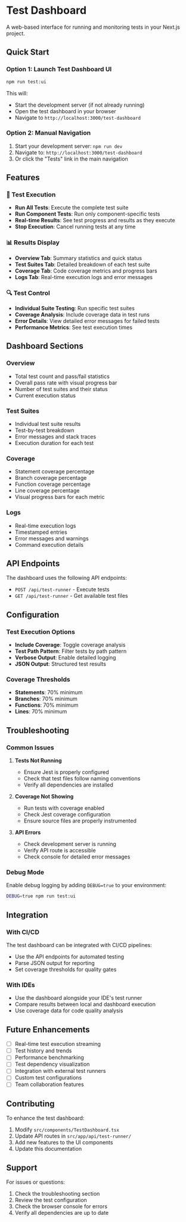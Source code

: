 # Test Dashboard

A web-based interface for running and monitoring tests in your Next.js project.

## Quick Start

### Option 1: Launch Test Dashboard UI
```bash
npm run test:ui
```
This will:
- Start the development server (if not already running)
- Open the test dashboard in your browser
- Navigate to `http://localhost:3000/test-dashboard`

### Option 2: Manual Navigation
1. Start your development server: `npm run dev`
2. Navigate to: `http://localhost:3000/test-dashboard`
3. Or click the "Tests" link in the main navigation

## Features

### 🎯 Test Execution
- **Run All Tests**: Execute the complete test suite
- **Run Component Tests**: Run only component-specific tests
- **Real-time Results**: See test progress and results as they execute
- **Stop Execution**: Cancel running tests at any time

### 📊 Results Display
- **Overview Tab**: Summary statistics and quick status
- **Test Suites Tab**: Detailed breakdown of each test suite
- **Coverage Tab**: Code coverage metrics and progress bars
- **Logs Tab**: Real-time execution logs and error messages

### 🔍 Test Control
- **Individual Suite Testing**: Run specific test suites
- **Coverage Analysis**: Include coverage data in test runs
- **Error Details**: View detailed error messages for failed tests
- **Performance Metrics**: See test execution times

## Dashboard Sections

### Overview
- Total test count and pass/fail statistics
- Overall pass rate with visual progress bar
- Number of test suites and their status
- Current execution status

### Test Suites
- Individual test suite results
- Test-by-test breakdown
- Error messages and stack traces
- Execution duration for each test

### Coverage
- Statement coverage percentage
- Branch coverage percentage
- Function coverage percentage
- Line coverage percentage
- Visual progress bars for each metric

### Logs
- Real-time execution logs
- Timestamped entries
- Error messages and warnings
- Command execution details

## API Endpoints

The dashboard uses the following API endpoints:

- `POST /api/test-runner` - Execute tests
- `GET /api/test-runner` - Get available test files

## Configuration

### Test Execution Options
- **Include Coverage**: Toggle coverage analysis
- **Test Path Pattern**: Filter tests by path pattern
- **Verbose Output**: Enable detailed logging
- **JSON Output**: Structured test results

### Coverage Thresholds
- **Statements**: 70% minimum
- **Branches**: 70% minimum
- **Functions**: 70% minimum
- **Lines**: 70% minimum

## Troubleshooting

### Common Issues

1. **Tests Not Running**
   - Ensure Jest is properly configured
   - Check that test files follow naming conventions
   - Verify all dependencies are installed

2. **Coverage Not Showing**
   - Run tests with coverage enabled
   - Check Jest coverage configuration
   - Ensure source files are properly instrumented

3. **API Errors**
   - Check development server is running
   - Verify API route is accessible
   - Check console for detailed error messages

### Debug Mode
Enable debug logging by adding `DEBUG=true` to your environment:
```bash
DEBUG=true npm run test:ui
```

## Integration

### With CI/CD
The test dashboard can be integrated with CI/CD pipelines:
- Use the API endpoints for automated testing
- Parse JSON output for reporting
- Set coverage thresholds for quality gates

### With IDEs
- Use the dashboard alongside your IDE's test runner
- Compare results between local and dashboard execution
- Use coverage data for code quality analysis

## Future Enhancements

- [ ] Real-time test execution streaming
- [ ] Test history and trends
- [ ] Performance benchmarking
- [ ] Test dependency visualization
- [ ] Integration with external test runners
- [ ] Custom test configurations
- [ ] Team collaboration features

## Contributing

To enhance the test dashboard:
1. Modify `src/components/TestDashboard.tsx`
2. Update API routes in `src/app/api/test-runner/`
3. Add new features to the UI components
4. Update this documentation

## Support

For issues or questions:
1. Check the troubleshooting section
2. Review the test configuration
3. Check the browser console for errors
4. Verify all dependencies are up to date 